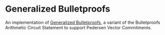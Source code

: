 # Generalized Bulletproofs

An implementation of
[Generalized Bulletproofs](https://repo.getmonero.org/monero-project/ccs-proposals/uploads/a9baa50c38c6312efc0fea5c6a188bb9/gbp.pdf),
a variant of the Bulletproofs Arithmetic Circuit Statement to support Pedersen
Vector Commitments.
